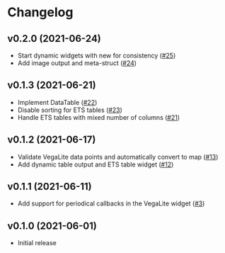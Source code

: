 # Changelog

## v0.2.0 (2021-06-24)

  * Start dynamic widgets with new for consistency ([#25](https://github.com/elixir-nx/kino/pull/25))
  * Add image output and meta-struct ([#24](https://github.com/elixir-nx/kino/pull/24))

## v0.1.3 (2021-06-21)

  * Implement DataTable ([#22](https://github.com/elixir-nx/kino/pull/22))
  * Disable sorting for ETS tables ([#23](https://github.com/elixir-nx/kino/pull/23))
  * Handle ETS tables with mixed number of columns ([#21](https://github.com/elixir-nx/kino/pull/21))

## v0.1.2 (2021-06-17)

  * Validate VegaLite data points and automatically convert to map ([#13](https://github.com/elixir-nx/kino/pull/13))
  * Add dynamic table output and ETS table widget ([#12](https://github.com/elixir-nx/kino/pull/12))

## v0.1.1 (2021-06-11)

  * Add support for periodical callbacks in the VegaLite widget ([#3](https://github.com/elixir-nx/kino/pull/3))

## v0.1.0 (2021-06-01)

  * Initial release
